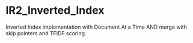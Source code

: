 # IR2_Inverted_Index
Inverted Index implementation with Document At a Time AND merge with skip pointers and TFIDF scoring.
